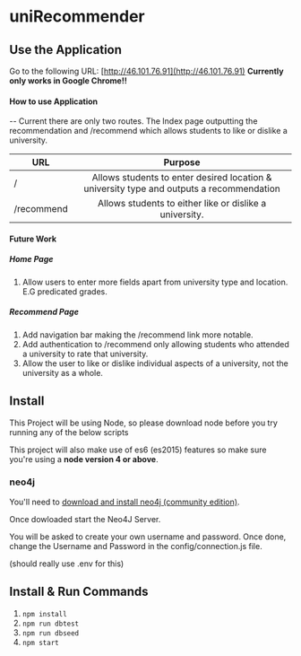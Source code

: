 # uniRecommender

## Use the Application

Go to the following URL: [http://46.101.76.91](http://46.101.76.91)
 **Currently only works in Google Chrome!!**
####  How to use Application

-- Current there are only two routes. The Index page outputting the recommendation and /recommend which
    allows students to like or dislike a university.

| URL           | Purpose       |
| ------------- |:-------------:|
| /             | Allows students to enter desired location & university type and outputs a recommendation |
| /recommend    | Allows students to either like or dislike a university.                                  |  

####  Future Work

#####  Home Page

1. Allow users to enter more fields apart from university type and location. E.G predicated grades.

#####  Recommend Page

1. Add navigation bar making the /recommend link more notable.
2. Add authentication to /recommend only allowing students who attended a university to rate that university.
3. Allow the user to like or dislike individual aspects of a university, not the university as a whole.

## Install

This Project will be using Node, so please download node before you try running any of the below scripts

This project will also make use of es6 (es2015) features so make sure you're using a **node version 4 or above**.

### neo4j

You'll need to [download and install neo4j (community edition)](http://neo4j.com/download/).

Once dowloaded start the Neo4J Server.

You will be asked to create your own username and password. Once done, change the Username and Password in the config/connection.js file.

(should really use .env for this)

## Install & Run Commands

1. `npm install`
2. `npm run dbtest`
3. `npm run dbseed`
4. `npm start`
